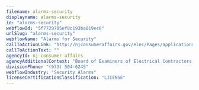 ```yaml
---
filename: alarms-security
displayname: alarms-security
id: "alarms-security"
webflowId: "5f7729705ef8c193ba019ec6"
urlSlug: "alarms-security"
webflowName: "Alarms for Security"
callToActionLink: "http://njconsumeraffairs.gov/elec/Pages/applications.aspx"
callToActionText: ""
agencyId: nj-consumer-affairs
agencyAdditionalContext: "Board of Examiners of Electrical Contractors, Fire Alarm, Burglar Alarm and Locksmith Advisory Committee"
divisionPhone: "(973) 504-6245"
webflowIndustry: "Security Alarms"
licenseCertificationClassification: "LICENSE"
---
```

